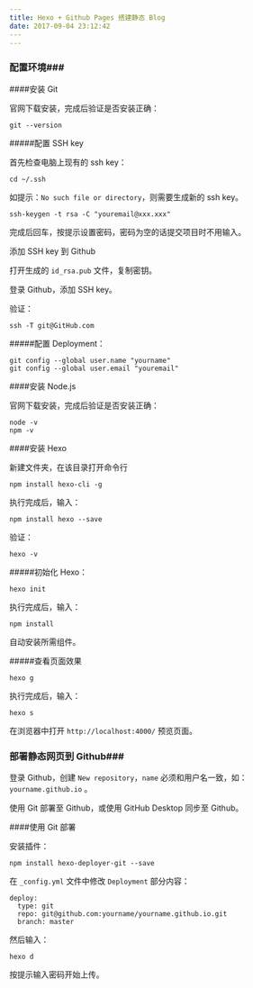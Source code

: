 ```yaml
---
title: Hexo + Github Pages 搭建静态 Blog
date: 2017-09-04 23:12:42
​---
---
```


### 配置环境###

####安装 Git

官网下载安装，完成后验证是否安装正确：

```
git --version
```

#####配置 SSH key

首先检查电脑上现有的 ssh key：

```
cd ~/.ssh
```

如提示：`No such file or directory`，则需要生成新的 ssh key。

```
ssh-keygen -t rsa -C "youremail@xxx.xxx"
```

完成后回车，按提示设置密码，密码为空的话提交项目时不用输入。

添加 SSH key 到 Github

打开生成的 `id_rsa.pub`  文件，复制密钥。

登录 Github，添加 SSH key。

验证：

```
ssh -T git@GitHub.com
```

#####配置 Deployment：

```
git config --global user.name "yourname"
git config --global user.email "youremail"
```



####安装 Node.js

官网下载安装，完成后验证是否安装正确：

``` 
node -v
npm -v
```



####安装 Hexo

新建文件夹，在该目录打开命令行

```
npm install hexo-cli -g
```

执行完成后，输入：

```
npm install hexo --save
```

验证：

```
hexo -v
```



#####初始化 Hexo：

```
hexo init
```

执行完成后，输入：

```
npm install
```

自动安装所需组件。



#####查看页面效果

```
hexo g
```

执行完成后，输入：

```
hexo s
```

在浏览器中打开 `http://localhost:4000/`  预览页面。



### 部署静态网页到 Github###

登录 Github，创建 `New repository`，`name` 必须和用户名一致，如：`yourname.github.io` 。

使用 Git 部署至 Github，或使用 GitHub Desktop 同步至 Github。



####使用 Git 部署

安装插件：

```
npm install hexo-deployer-git --save
```

在 `_config.yml`  文件中修改 `Deployment`  部分内容：

```
deploy:
  type: git
  repo: git@github.com:yourname/yourname.github.io.git
  branch: master
```

然后输入：

```
hexo d
```

按提示输入密码开始上传。​

